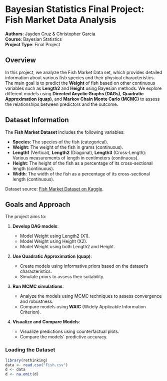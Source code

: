 # Bayesian Statistics Final Project: Fish Market Data Analysis

**Authors**: Jayden Cruz & Christopher Garcia  
**Course**: Bayesian Statistics  
**Project Type**: Final Project  

## Overview

In this project, we analyze the Fish Market Data set, which provides detailed information about various fish species and their physical characteristics. The main goal is to predict the **Weight** of fish based on other continuous variables such as **Length2** and **Height** using Bayesian methods. We explore different models using **Directed Acyclic Graphs (DAGs)**, **Quadratic Approximation (quap)**, and **Markov Chain Monte Carlo (MCMC)** to assess the relationships between predictors and the outcome.

## Dataset Information

The **Fish Market Dataset** includes the following variables:

- **Species**: The species of the fish (categorical).
- **Weight**: The weight of the fish in grams (continuous).
- **Length1** (Vertical), **Length2** (Diagonal), **Length3** (Cross-Length): Various measurements of length in centimeters (continuous).
- **Height**: The height of the fish as a percentage of its cross-sectional length (continuous).
- **Width**: The width of the fish as a percentage of its cross-sectional length (continuous).

Dataset source: [Fish Market Dataset on Kaggle](https://www.kaggle.com/datasets/vipullrathod/fish-market/data).

## Goals and Approach

The project aims to:

1. **Develop DAG models**:
   - Model Weight using Length2 (X1).
   - Model Weight using Height (X2).
   - Model Weight using both Length2 and Height.

2. **Use Quadratic Approximation (quap)**:
   - Create models using informative priors based on the dataset’s characteristics.
   - Simulate priors to assess their suitability.

3. **Run MCMC simulations**:
   - Analyze the models using MCMC techniques to assess convergence and robustness.
   - Compare models using **WAIC** (Widely Applicable Information Criterion).

4. **Visualize and Compare Models**:
   - Visualize predictions using counterfactual plots.
   - Compare the models' predictive accuracy.

### Loading the Dataset

```r
library(rethinking)
data <- read.csv("Fish.csv")
d <- data
d <- na.omit(d)
